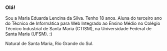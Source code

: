 ### Olá!

Sou a Maria Eduarda Lencina da Silva.
Tenho 18 anos.
Aluna do terceiro ano do Técnico de Informática para Web Integrado ao Ensino Médio no Colégio Técnico Industrial de Santa Maria (CTISM), na Universidade Federal de Santa Maria (UFSM). :)

Natural de Santa Maria, Rio Grande do Sul.

 

<!--
**meduardalencina/meduardalencina** is a ✨ _special_ ✨ repository because its `README.md` (this file) appears on your GitHub profile.

Esta é a minha página inicial!!

